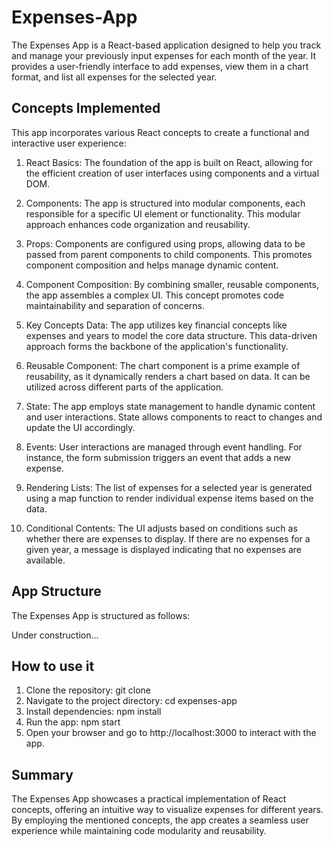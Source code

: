 # Expenses-App

The Expenses App is a React-based application designed to help you track and manage your previously input expenses for each month of the year. It provides a user-friendly interface to add expenses, view them in a chart format, and list all expenses for the selected year.

## Concepts Implemented

This app incorporates various React concepts to create a functional and interactive user experience:

1. React Basics: The foundation of the app is built on React, allowing for the efficient creation of user interfaces using components and a virtual DOM.

2. Components: The app is structured into modular components, each responsible for a specific UI element or functionality. This modular approach enhances code organization and reusability.
3. Props: Components are configured using props, allowing data to be passed from parent components to child components. This promotes component composition and helps manage dynamic content.

4. Component Composition: By combining smaller, reusable components, the app assembles a complex UI. This concept promotes code maintainability and separation of concerns.

5. Key Concepts Data: The app utilizes key financial concepts like expenses and years to model the core data structure. This data-driven approach forms the backbone of the application's functionality.

6. Reusable Component: The chart component is a prime example of reusability, as it dynamically renders a chart based on data. It can be utilized across different parts of the application.

7. State: The app employs state management to handle dynamic content and user interactions. State allows components to react to changes and update the UI accordingly.

8. Events: User interactions are managed through event handling. For instance, the form submission triggers an event that adds a new expense.

9. Rendering Lists: The list of expenses for a selected year is generated using a map function to render individual expense items based on the data.

10. Conditional Contents: The UI adjusts based on conditions such as whether there are expenses to display. If there are no expenses for a given year, a message is displayed indicating that no expenses are available.

## App Structure

The Expenses App is structured as follows:

Under construction...

## How to use it

1. Clone the repository: git clone <repository-url>
2. Navigate to the project directory: cd expenses-app
3. Install dependencies: npm install
4. Run the app: npm start
5. Open your browser and go to http://localhost:3000 to interact with the app.

## Summary

The Expenses App showcases a practical implementation of React concepts, offering an intuitive way to visualize expenses for different years. By employing the mentioned concepts, the app creates a seamless user experience while maintaining code modularity and reusability.
